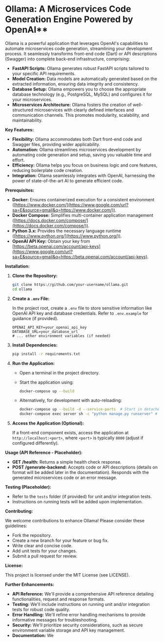 # Ollama: A Microservices Code Generation Engine Powered by OpenAI**

Ollama is a powerful application that leverages OpenAI's capabilities to automate microservices code generation, streamlining your development process. It seamlessly transforms front-end code (Dart) or API descriptions (Swagger) into complete back-end infrastructure, comprising:

  - **FastAPI Scripts:** Ollama generates robust FastAPI scripts tailored to your specific API requirements.
  - **Model Creation:** Data models are automatically generated based on the extracted information, ensuring data integrity and consistency.
  - **Database Setup:** Ollama empowers you to choose the appropriate database technology (e.g., PostgreSQL, MySQL) and configures it for your microservices.
  - **Microservices Architecture:** Ollama fosters the creation of well-structured microservices with clearly defined interfaces and communication channels. This promotes modularity, scalability, and maintainability.

**Key Features:**

  - **Flexibility:** Ollama accommodates both Dart front-end code and Swagger files, providing wider applicability.
  - **Automation:** Ollama streamlines microservices development by automating code generation and setup, saving you valuable time and effort.
  - **Efficiency:** Ollama helps you focus on business logic and core features, reducing boilerplate code creation.
  - **Integration:** Ollama seamlessly integrates with OpenAI, harnessing the power of state-of-the-art AI to generate efficient code.

**Prerequisites:**

  - **Docker:** Ensures containerized execution for a consistent environment ([https://www.docker.com/](https://www.google.com/url?sa=E&source=gmail&q=https://www.docker.com/)).
  - **Docker Compose:** Simplifies multi-container application management ([https://docs.docker.com/compose/](https://docs.docker.com/compose/)).
  - **Python 3.x:** Provides the necessary language runtime ([https://www.python.org/](https://www.python.org/)).
  - **OpenAI API Key:** Obtain your key from [https://beta.openai.com/account/api-keys](https://www.google.com/url?sa=E&source=gmail&q=https://beta.openai.com/account/api-keys).

**Installation:**

1.  **Clone the Repository:**

    ```bash
    git clone https://github.com/your-username/ollama.git
    cd ollama
    ```

2.  **Create a `.env` File:**

    In the project root, create a `.env` file to store sensitive information like OpenAI API key and database credentials. Refer to `.env.example` for guidance (if provided).

    ```
    OPENAI_API_KEY=your_openai_api_key
    DATABASE_URL=your_database_url
    # ... other environment variables (if needed)
    ```

3.  **Install Dependencies:**

    ```bash
    pip install -r requirements.txt
    ```

4.  **Run the Application:**

      - Open a terminal in the project directory.

      - Start the application using:

        ```bash
        docker-compose up --build
        ```

      - Alternatively, for development with auto-reloading:

        ```bash
        docker-compose up --build -d --service-ports  # Start in detached mode
        docker-compose exec server sh -c "python manage.py runserver" # Run server within container
        ```

5.  **Access the Application (Optional):**

    If a front-end component exists, access the application at `http://localhost:<port>`, where `<port>` is typically `8000` (adjust if configured differently).

**Usage (API Reference - Placeholder):**

  - **GET /health:** Returns a simple health check response.
  - **POST /generate-backend:** Accepts code or API descriptions (details on format will be added later in the documentation). Responds with the generated microservices code or an error message.

**Testing (Placeholder):**

  - Refer to the `tests` folder (if provided) for unit and/or integration tests.
  - Instructions on running tests will be added upon implementation.

**Contributing:**

We welcome contributions to enhance Ollama\! Please consider these guidelines:

  - Fork the repository.
  - Create a new branch for your feature or bug fix.
  - Write clear and concise code.
  - Add unit tests for your changes.
  - Submit a pull request for review.

**License:**

This project is licensed under the MIT License (see LICENSE).

**Further Enhancements:**

  - **API Reference:** We'll provide a comprehensive API reference detailing functionalities, request and response formats.
  - **Testing:** We'll include instructions on running unit and/or integration tests for robust code quality.
  - **Error Handling:** We'll refine error handling mechanisms to provide informative messages for troubleshooting.
  - **Security:** We'll prioritize security considerations, such as secure environment variable storage and API key management.
  - **Documentation:** We